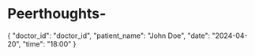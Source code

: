 # Peerthoughts-

{
    "doctor_id": "doctor_id",
    "patient_name": "John Doe",
    "date": "2024-04-20",
    "time": "18:00"
}
